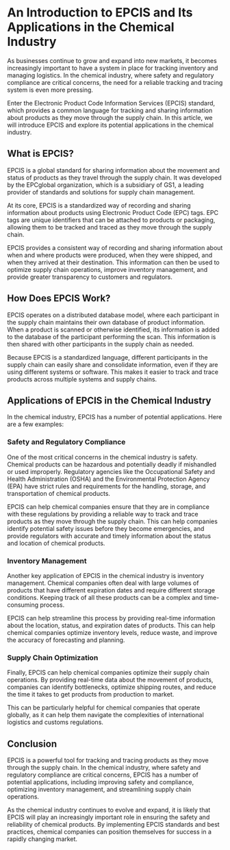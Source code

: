 # An Introduction to EPCIS and Its Applications in the Chemical Industry

As businesses continue to grow and expand into new markets, it becomes increasingly important to have a system in place for tracking inventory and managing logistics. In the chemical industry, where safety and regulatory compliance are critical concerns, the need for a reliable tracking and tracing system is even more pressing.

Enter the Electronic Product Code Information Services (EPCIS) standard, which provides a common language for tracking and sharing information about products as they move through the supply chain. In this article, we will introduce EPCIS and explore its potential applications in the chemical industry.

## What is EPCIS?

EPCIS is a global standard for sharing information about the movement and status of products as they travel through the supply chain. It was developed by the EPCglobal organization, which is a subsidiary of GS1, a leading provider of standards and solutions for supply chain management.

At its core, EPCIS is a standardized way of recording and sharing information about products using Electronic Product Code (EPC) tags. EPC tags are unique identifiers that can be attached to products or packaging, allowing them to be tracked and traced as they move through the supply chain.

EPCIS provides a consistent way of recording and sharing information about when and where products were produced, when they were shipped, and when they arrived at their destination. This information can then be used to optimize supply chain operations, improve inventory management, and provide greater transparency to customers and regulators.

## How Does EPCIS Work?

EPCIS operates on a distributed database model, where each participant in the supply chain maintains their own database of product information. When a product is scanned or otherwise identified, its information is added to the database of the participant performing the scan. This information is then shared with other participants in the supply chain as needed.

Because EPCIS is a standardized language, different participants in the supply chain can easily share and consolidate information, even if they are using different systems or software. This makes it easier to track and trace products across multiple systems and supply chains.

## Applications of EPCIS in the Chemical Industry

In the chemical industry, EPCIS has a number of potential applications. Here are a few examples:

### Safety and Regulatory Compliance

One of the most critical concerns in the chemical industry is safety. Chemical products can be hazardous and potentially deadly if mishandled or used improperly. Regulatory agencies like the Occupational Safety and Health Administration (OSHA) and the Environmental Protection Agency (EPA) have strict rules and requirements for the handling, storage, and transportation of chemical products.

EPCIS can help chemical companies ensure that they are in compliance with these regulations by providing a reliable way to track and trace products as they move through the supply chain. This can help companies identify potential safety issues before they become emergencies, and provide regulators with accurate and timely information about the status and location of chemical products.

### Inventory Management

Another key application of EPCIS in the chemical industry is inventory management. Chemical companies often deal with large volumes of products that have different expiration dates and require different storage conditions. Keeping track of all these products can be a complex and time-consuming process.

EPCIS can help streamline this process by providing real-time information about the location, status, and expiration dates of products. This can help chemical companies optimize inventory levels, reduce waste, and improve the accuracy of forecasting and planning.

### Supply Chain Optimization

Finally, EPCIS can help chemical companies optimize their supply chain operations. By providing real-time data about the movement of products, companies can identify bottlenecks, optimize shipping routes, and reduce the time it takes to get products from production to market.

This can be particularly helpful for chemical companies that operate globally, as it can help them navigate the complexities of international logistics and customs regulations.

## Conclusion

EPCIS is a powerful tool for tracking and tracing products as they move through the supply chain. In the chemical industry, where safety and regulatory compliance are critical concerns, EPCIS has a number of potential applications, including improving safety and compliance, optimizing inventory management, and streamlining supply chain operations.

As the chemical industry continues to evolve and expand, it is likely that EPCIS will play an increasingly important role in ensuring the safety and reliability of chemical products. By implementing EPCIS standards and best practices, chemical companies can position themselves for success in a rapidly changing market.
